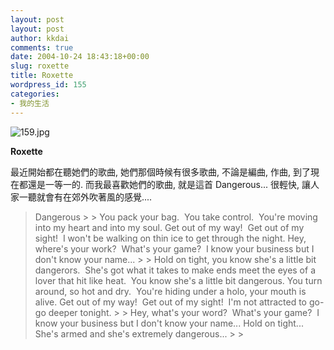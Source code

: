 ```yaml
---
layout: post
layout: post
author: kkdai
comments: true
date: 2004-10-24 18:43:18+00:00
slug: roxette
title: Roxette
wordpress_id: 155
categories:
- 我的生活
---
```


![159.jpg](http://www.evanlin.com/blog/archives/20041024/159.jpg)

**Roxette**

最近開始都在聽她們的歌曲, 她們那個時候有很多歌曲, 不論是編曲, 作曲, 到了現在都還是一等一的. 而我最喜歡她們的歌曲, 就是這首 Dangerous... 很輕快, 讓人家一聽就會有在郊外吹著風的感覺....

<blockquote>Dangerous
> 
> You pack your bag.  You take control.    
You're moving into my heart and into my soul.  
Get out of my way!  Get out of my sight!   
 I won't be walking on thin ice to get  
through the night.  
Hey, where's your work?  What's your game?    
I know your business but I don't  
know your name...
> 
> Hold on tight, you know she's a little bit dangerors.    
She's got what it takes to make ends meet the eyes   
of a lover that hit like heat.    
You know she's a little bit dangerous.  
You turn around, so hot and dry.    
You're hiding under a holo, your mouth is alive.  
Get out of my way!  Get out of my sight!    
I'm not attracted to go-go deeper tonight.
> 
> Hey, what's your word?  What's your game?    
I know your business but I don't know your name...  
Hold on tight...  
She's armed and she's extremely dangerous...
> 
> </blockquote>

